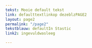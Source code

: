 ```yaml
---
tekst: Mooie default tekst
link: defaulttextlinkop dezeblzPAGE2
layout: page2
permalink: "/page2"
tekstblauw: defaultIn Stastic
link2: ingevuldwasleeg

---
```

